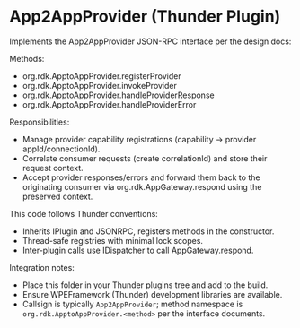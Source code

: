 # App2AppProvider (Thunder Plugin)

Implements the App2AppProvider JSON-RPC interface per the design docs:

Methods:
- org.rdk.ApptoAppProvider.registerProvider
- org.rdk.ApptoAppProvider.invokeProvider
- org.rdk.ApptoAppProvider.handleProviderResponse
- org.rdk.ApptoAppProvider.handleProviderError

Responsibilities:
- Manage provider capability registrations (capability -> provider appId/connectionId).
- Correlate consumer requests (create correlationId) and store their request context.
- Accept provider responses/errors and forward them back to the originating consumer
  via org.rdk.AppGateway.respond using the preserved context.

This code follows Thunder conventions:
- Inherits IPlugin and JSONRPC, registers methods in the constructor.
- Thread-safe registries with minimal lock scopes.
- Inter-plugin calls use IDispatcher to call AppGateway.respond.

Integration notes:
- Place this folder in your Thunder plugins tree and add to the build.
- Ensure WPEFramework (Thunder) development libraries are available.
- Callsign is typically `App2AppProvider`; method namespace is
  `org.rdk.ApptoAppProvider.<method>` per the interface documents.

